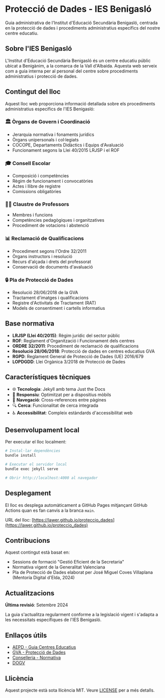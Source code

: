 # Protecció de Dades - IES Benigasló

Guia administrativa de l'Institut d'Educació Secundària Benigasló, centrada en la protecció de dades i procediments administratius específics del nostre centre educatiu.

## Sobre l'IES Benigasló

L'Institut d'Educació Secundària Benigasló és un centre educatiu públic ubicat a Benigànim, a la comarca de la Vall d'Albaida. Aquesta web serveix com a guia interna per al personal del centre sobre procediments administratius i protecció de dades.

## Contingut del lloc

Aquest lloc web proporciona informació detallada sobre els procediments administratius específics de l'IES Benigasló:

### 🏛️ Òrgans de Govern i Coordinació
- Jerarquia normativa i fonaments jurídics
- Òrgans unipersonals i col·legiats
- COCOPE, Departaments Didàctics i Equips d'Avaluació
- Funcionament segons la Llei 40/2015 LRJSP i el ROF

### 🎓 Consell Escolar
- Composició i competències
- Règim de funcionament i convocatòries
- Actes i llibre de registre
- Comissions obligatòries

### 👨‍🏫 Claustre de Professors
- Membres i funcions
- Competències pedagògiques i organitzatives
- Procediment de votacions i abstenció

### 📊 Reclamació de Qualificacions
- Procediment segons l'Ordre 32/2011
- Òrgans instructors i resolució
- Recurs d'alçada i drets del professorat
- Conservació de documents d'avaluació

### 🔒 Pla de Protecció de Dades
- Resolució 28/06/2018 de la GVA
- Tractament d'imatges i qualificacions
- Registre d'Activitats de Tractament (RAT)
- Models de consentiment i cartells informatius

## Base normativa

- **LRJSP (Llei 40/2015)**: Règim jurídic del sector públic
- **ROF**: Reglament d'Organització i Funcionament dels centres
- **ORDRE 32/2011**: Procediment de reclamació de qualificacions
- **Resolució 28/06/2018**: Protecció de dades en centres educatius GVA
- **RGPD**: Reglament General de Protecció de Dades (UE) 2016/679
- **LOPDGDD**: Llei Orgànica 3/2018 de Protecció de Dades

## Característiques tècniques

- 🌐 **Tecnologia**: Jekyll amb tema Just the Docs
- 📱 **Responsiu**: Optimitzat per a dispositius mòbils
- 🔗 **Navegació**: Cross-references entre pàgines
- 🔍 **Cerca**: Funcionalitat de cerca integrada
- ♿ **Accessibilitat**: Compleix estàndards d'accessibilitat web

## Desenvolupament local

Per executar el lloc localment:

```bash
# Instal·lar dependències
bundle install

# Executar el servidor local
bundle exec jekyll serve

# Obrir http://localhost:4000 al navegador
```

## Desplegament

El lloc es desplega automàticament a GitHub Pages mitjançant GitHub Actions quan es fan canvis a la branca `main`.

URL del lloc: [https://lawer.github.io/proteccio_dades](https://lawer.github.io/proteccio_dades)

## Contribucions

Aquest contingut està basat en:
- Sessions de formació "Gestió Eficient de la Secretaria"
- Normativa vigent de la Generalitat Valenciana
- Pla de Protecció de Dades elaborat per José Miguel Coves Villaplana (Mentoría Digital d'Elda, 2024)

## Actualitzacions

**Última revisió**: Setembre 2024

La guia s'actualitza regularment conforme a la legislació vigent i s'adapta a les necessitats específiques de l'IES Benigasló.

## Enllaços útils

- [AEPD - Guia Centres Educatius](https://www.aepd.es/guias/guia-centros-educativos.pdf)
- [GVA - Protecció de Dades](https://presidencia.gva.es/es/web/delegacion-de-proteccion-de-datos-gva/inici)
- [Conselleria - Normativa](https://ceice.gva.es/es/web/inspeccion-educativa/normativa-proteccio-de-dades-de-caracter-personal)
- [DOGV](https://dogv.gva.es/es/)

## Llicència

Aquest projecte està sota llicència MIT. Veure [LICENSE](LICENSE) per a més detalls.
